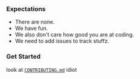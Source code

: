 ### Expectations

- There are none.
- We have fun.
- We also don't care how good you are at coding.
- We need to add issues to track stuffz.

### Get Started
look at [`CONTRIBUTING.md`](./CONTRIBUTING.md) idiot